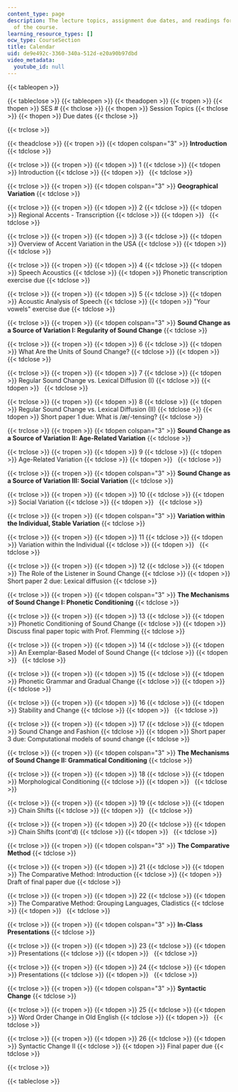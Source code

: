 ```yaml
---
content_type: page
description: The lecture topics, assignment due dates, and readings for each week
  of the course.
learning_resource_types: []
ocw_type: CourseSection
title: Calendar
uid: de9e492c-3360-340a-512d-e20a90b97dbd
video_metadata:
  youtube_id: null
---
```


{{< tableopen >}}

{{< tableclose >}}
{{< tableopen >}}
{{< theadopen >}}
{{< tropen >}}
{{< thopen >}}
SES #
{{< thclose >}}
{{< thopen >}}
Session Topics
{{< thclose >}}
{{< thopen >}}
Due dates
{{< thclose >}}

{{< trclose >}}

{{< theadclose >}}
{{< tropen >}}
{{< tdopen colspan="3" >}}
**Introduction**
{{< tdclose >}}

{{< trclose >}}
{{< tropen >}}
{{< tdopen >}}
1
{{< tdclose >}}
{{< tdopen >}}
Introduction
{{< tdclose >}}
{{< tdopen >}}
 
{{< tdclose >}}

{{< trclose >}}
{{< tropen >}}
{{< tdopen colspan="3" >}}
**Geographical Variation**
{{< tdclose >}}

{{< trclose >}}
{{< tropen >}}
{{< tdopen >}}
2
{{< tdclose >}}
{{< tdopen >}}
Regional Accents - Transcription
{{< tdclose >}}
{{< tdopen >}}
 
{{< tdclose >}}

{{< trclose >}}
{{< tropen >}}
{{< tdopen >}}
3
{{< tdclose >}}
{{< tdopen >}}
Overview of Accent Variation in the USA
{{< tdclose >}}
{{< tdopen >}}
 
{{< tdclose >}}

{{< trclose >}}
{{< tropen >}}
{{< tdopen >}}
4
{{< tdclose >}}
{{< tdopen >}}
Speech Acoustics
{{< tdclose >}}
{{< tdopen >}}
Phonetic transcription exercise due
{{< tdclose >}}

{{< trclose >}}
{{< tropen >}}
{{< tdopen >}}
5
{{< tdclose >}}
{{< tdopen >}}
Acoustic Analysis of Speech
{{< tdclose >}}
{{< tdopen >}}
"Your vowels" exercise due
{{< tdclose >}}

{{< trclose >}}
{{< tropen >}}
{{< tdopen colspan="3" >}}
**Sound Change as a Source of Variation I: Regularity of Sound Change**
{{< tdclose >}}

{{< trclose >}}
{{< tropen >}}
{{< tdopen >}}
6
{{< tdclose >}}
{{< tdopen >}}
What Are the Units of Sound Change?
{{< tdclose >}}
{{< tdopen >}}
 
{{< tdclose >}}

{{< trclose >}}
{{< tropen >}}
{{< tdopen >}}
7
{{< tdclose >}}
{{< tdopen >}}
Regular Sound Change vs. Lexical Diffusion (I)
{{< tdclose >}}
{{< tdopen >}}
 
{{< tdclose >}}

{{< trclose >}}
{{< tropen >}}
{{< tdopen >}}
8
{{< tdclose >}}
{{< tdopen >}}
Regular Sound Change vs. Lexical Diffusion (II)
{{< tdclose >}}
{{< tdopen >}}
Short paper 1 due: What is /æ/-tensing?
{{< tdclose >}}

{{< trclose >}}
{{< tropen >}}
{{< tdopen colspan="3" >}}
**Sound Change as a Source of Variation II: Age-Related Variation**
{{< tdclose >}}

{{< trclose >}}
{{< tropen >}}
{{< tdopen >}}
9
{{< tdclose >}}
{{< tdopen >}}
Age-Related Variation
{{< tdclose >}}
{{< tdopen >}}
 
{{< tdclose >}}

{{< trclose >}}
{{< tropen >}}
{{< tdopen colspan="3" >}}
**Sound Change as a Source of Variation III: Social Variation**
{{< tdclose >}}

{{< trclose >}}
{{< tropen >}}
{{< tdopen >}}
10
{{< tdclose >}}
{{< tdopen >}}
Social Variation
{{< tdclose >}}
{{< tdopen >}}
 
{{< tdclose >}}

{{< trclose >}}
{{< tropen >}}
{{< tdopen colspan="3" >}}
**Variation within the Individual, Stable Variation**
{{< tdclose >}}

{{< trclose >}}
{{< tropen >}}
{{< tdopen >}}
11
{{< tdclose >}}
{{< tdopen >}}
Variation within the Individual
{{< tdclose >}}
{{< tdopen >}}
 
{{< tdclose >}}

{{< trclose >}}
{{< tropen >}}
{{< tdopen >}}
12
{{< tdclose >}}
{{< tdopen >}}
The Role of the Listener in Sound Change
{{< tdclose >}}
{{< tdopen >}}
Short paper 2 due: Lexical diffusion
{{< tdclose >}}

{{< trclose >}}
{{< tropen >}}
{{< tdopen colspan="3" >}}
**The Mechanisms of Sound Change I: Phonetic Conditioning**
{{< tdclose >}}

{{< trclose >}}
{{< tropen >}}
{{< tdopen >}}
﻿13
{{< tdclose >}}
{{< tdopen >}}
Phonetic Conditioning of Sound Change
{{< tdclose >}}
{{< tdopen >}}
Discuss final paper topic with Prof. Flemming
{{< tdclose >}}

{{< trclose >}}
{{< tropen >}}
{{< tdopen >}}
14
{{< tdclose >}}
{{< tdopen >}}
﻿An Exemplar-Based Model of Sound Change
{{< tdclose >}}
{{< tdopen >}}
 
{{< tdclose >}}

{{< trclose >}}
{{< tropen >}}
{{< tdopen >}}
15
{{< tdclose >}}
{{< tdopen >}}
Phonetic Grammar and Gradual Change
{{< tdclose >}}
{{< tdopen >}}
 
{{< tdclose >}}

{{< trclose >}}
{{< tropen >}}
{{< tdopen >}}
16
{{< tdclose >}}
{{< tdopen >}}
﻿Stability and Change
{{< tdclose >}}
{{< tdopen >}}
 
{{< tdclose >}}

{{< trclose >}}
{{< tropen >}}
{{< tdopen >}}
﻿17
{{< tdclose >}}
{{< tdopen >}}
Sound Change and Fashion
{{< tdclose >}}
{{< tdopen >}}
Short paper 3 due: Computational models of sound change
{{< tdclose >}}

{{< trclose >}}
{{< tropen >}}
{{< tdopen colspan="3" >}}
**The Mechanisms of Sound Change II: Grammatical Conditioning**
{{< tdclose >}}

{{< trclose >}}
{{< tropen >}}
{{< tdopen >}}
18
{{< tdclose >}}
{{< tdopen >}}
Morphological Conditioning
{{< tdclose >}}
{{< tdopen >}}
 
{{< tdclose >}}

{{< trclose >}}
{{< tropen >}}
{{< tdopen >}}
19
{{< tdclose >}}
{{< tdopen >}}
Chain Shifts
{{< tdclose >}}
{{< tdopen >}}
 
{{< tdclose >}}

{{< trclose >}}
{{< tropen >}}
{{< tdopen >}}
﻿20
{{< tdclose >}}
{{< tdopen >}}
Chain Shifts (cont'd)
{{< tdclose >}}
{{< tdopen >}}
 
{{< tdclose >}}

{{< trclose >}}
{{< tropen >}}
{{< tdopen colspan="3" >}}
**The Comparative Method**
{{< tdclose >}}

{{< trclose >}}
{{< tropen >}}
{{< tdopen >}}
21
{{< tdclose >}}
{{< tdopen >}}
﻿The Comparative Method: Introduction
{{< tdclose >}}
{{< tdopen >}}
Draft of final paper due
{{< tdclose >}}

{{< trclose >}}
{{< tropen >}}
{{< tdopen >}}
﻿22
{{< tdclose >}}
{{< tdopen >}}
The Comparative Method: Grouping Languages, Cladistics
{{< tdclose >}}
{{< tdopen >}}
 
{{< tdclose >}}

{{< trclose >}}
{{< tropen >}}
{{< tdopen colspan="3" >}}
**In-Class Presentations**
{{< tdclose >}}

{{< trclose >}}
{{< tropen >}}
{{< tdopen >}}
23
{{< tdclose >}}
{{< tdopen >}}
Presentations
{{< tdclose >}}
{{< tdopen >}}
 
{{< tdclose >}}

{{< trclose >}}
{{< tropen >}}
{{< tdopen >}}
24
{{< tdclose >}}
{{< tdopen >}}
Presentations
{{< tdclose >}}
{{< tdopen >}}
 
{{< tdclose >}}

{{< trclose >}}
{{< tropen >}}
{{< tdopen colspan="3" >}}
**Syntactic Change**
{{< tdclose >}}

{{< trclose >}}
{{< tropen >}}
{{< tdopen >}}
25
{{< tdclose >}}
{{< tdopen >}}
Word Order Change in Old English
{{< tdclose >}}
{{< tdopen >}}
 
{{< tdclose >}}

{{< trclose >}}
{{< tropen >}}
{{< tdopen >}}
26
{{< tdclose >}}
{{< tdopen >}}
Syntactic Change II
{{< tdclose >}}
{{< tdopen >}}
Final paper due
{{< tdclose >}}

{{< trclose >}}

{{< tableclose >}}